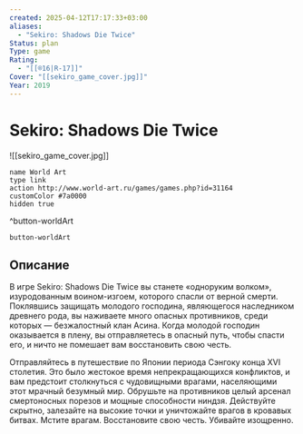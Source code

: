 ```yaml
---
created: 2025-04-12T17:17:33+03:00
aliases:
  - "Sekiro: Shadows Die Twice"
Status: plan
Type: game
Rating:
  - "[[®️16|R-17]]"
Cover: "[[sekiro_game_cover.jpg]]"
Year: 2019
---
```


# Sekiro: Shadows Die Twice

![[sekiro_game_cover.jpg]]

```button
name World Art
type link
action http://www.world-art.ru/games/games.php?id=31164
customColor #7a0000
hidden true
```
^button-worldArt



`button-worldArt`

## Описание

В игре Sekiro: Shadows Die Twice вы станете «одноруким волком», изуродованным воином-изгоем, которого спасли от верной смерти. Поклявшись защищать молодого господина, являющегося наследником древнего рода, вы наживаете много опасных противников, среди которых — безжалостный клан Асина. Когда молодой господин оказывается в плену, вы отправляетесь в опасный путь, чтобы спасти его, и ничто не помешает вам восстановить свою честь.

Отправляйтесь в путешествие по Японии периода Сэнгоку конца XVI столетия. Это было жестокое время непрекращающихся конфликтов, и вам предстоит столкнуться с чудовищными врагами, населяющими этот мрачный безумный мир. Обрушьте на противников целый арсенал смертоносных порезов и мощные способности ниндзя. Действуйте скрытно, залезайте на высокие точки и уничтожайте врагов в кровавых битвах. Мстите врагам. Восстановите свою честь. Убивайте изощренно.
